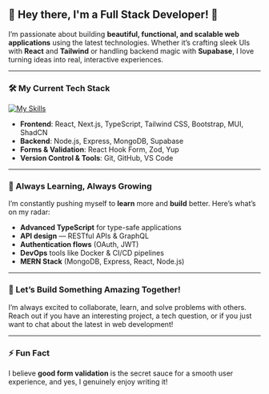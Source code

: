 ## 👋 Hey there, I'm a Full Stack Developer! 🚀

I’m passionate about building **beautiful, functional, and scalable web applications** using the latest technologies. Whether it’s crafting sleek UIs with **React** and **Tailwind** or handling backend magic with **Supabase**, I love turning ideas into real, interactive experiences.

---

### 🛠 My Current Tech Stack

[![My Skills](https://skillicons.dev/icons?i=html,css,js,ts,react,nextjs,tailwind,bootstrap,mui,github,zod,yup,supabase,mongodb,express,react,nodejs)](https://skillicons.dev)

- **Frontend**: React, Next.js, TypeScript, Tailwind CSS, Bootstrap, MUI, ShadCN  
- **Backend**: Node.js, Express, MongoDB, Supabase  
- **Forms & Validation**: React Hook Form, Zod, Yup  
- **Version Control & Tools**: Git, GitHub, VS Code  

---

### 🌱 Always Learning, Always Growing

I’m constantly pushing myself to **learn** more and **build** better. Here’s what’s on my radar:

- **Advanced TypeScript** for type-safe applications
- **API design** — RESTful APIs & GraphQL
- **Authentication flows** (OAuth, JWT)
- **DevOps** tools like Docker & CI/CD pipelines
- **MERN Stack** (MongoDB, Express, React, Node.js)  

---

### 🎯 Let’s Build Something Amazing Together!

I’m always excited to collaborate, learn, and solve problems with others. Reach out if you have an interesting project, a tech question, or if you just want to chat about the latest in web development!

---

### ⚡ Fun Fact

I believe **good form validation** is the secret sauce for a smooth user experience, and yes, I genuinely enjoy writing it!

